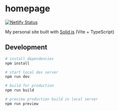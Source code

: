 # homepage
[![Netlify Status](https://api.netlify.com/api/v1/badges/a27f2f64-c442-432d-a43a-f4406507660c/deploy-status)](https://nize.ph)

My personal site built with [Solid.js](https://www.solidjs.com) (Vite + TypeScript)

Development
--------
```sh
# install dependencies
npm install

# start local dev server
npm run dev

# build for production
npm run build

# preview production build in local server
npm run preview
```